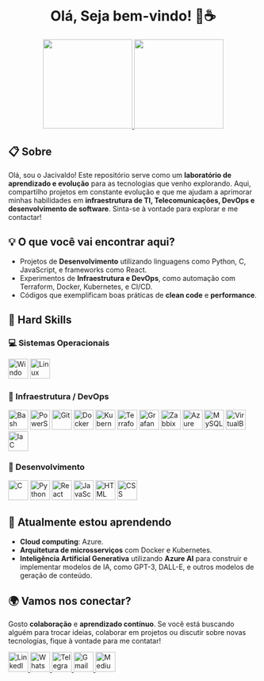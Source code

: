 <h1 align="center">Olá, Seja bem-vindo! 👋☕</h1>

<div align="center">
  <a href="https://github.com/jacivaldocarvalho">
    <img height="180em" src="https://github-readme-stats.vercel.app/api?username=jacivaldocarvalho&show_icons=true&theme=dark&include_all_commits=true&count_private=true" />
  </a>
  <a href="https://github.com/jacivaldocarvalho">
    <img height="180em" src="https://github-readme-stats.vercel.app/api/top-langs/?username=jacivaldocarvalho&layout=compact&langs_count=10&theme=dark" />
  </a>
</div>

## 📋 Sobre

Olá, sou o Jacivaldo! Este repositório serve como um **laboratório de aprendizado e evolução** para as tecnologias que venho explorando. Aqui, compartilho projetos em constante evolução e que me ajudam a aprimorar minhas habilidades em **infraestrutura de TI, Telecomunicações, DevOps e desenvolvimento de software**. Sinta-se à vontade para explorar e me contactar!

## 💡 O que você vai encontrar aqui?

- Projetos de **Desenvolvimento** utilizando linguagens como Python, C, JavaScript, e frameworks como React.
- Experimentos de **Infraestrutura e DevOps**, como automação com Terraform, Docker, Kubernetes, e CI/CD.
- Códigos que exemplificam boas práticas de **clean code** e **performance**.

## 🚀 Hard Skills

### 💻 Sistemas Operacionais
<div align="left">
  <img src="https://img.shields.io/badge/Windows-0078D6?logo=microsoft&logoColor=white" alt="Windows" height="40" />
  <img src="https://img.shields.io/badge/Linux-FCC624?logo=linux&logoColor=white" alt="Linux" height="40" />
</div>

### 🔧 Infraestrutura / DevOps
<div align="left">
  <img src="https://img.shields.io/badge/Bash-4EAA25?logo=gnubash&logoColor=white" alt="Bash" height="40" />
  <img src="https://img.shields.io/badge/PowerShell-2E2E2E?logo=powershell&logoColor=white" alt="PowerShell" height="40" />
  <img src="https://img.shields.io/badge/Git-F05032?logo=git&logoColor=white" alt="Git" height="40" />
  <img src="https://img.shields.io/badge/Docker-2496ED?logo=docker&logoColor=white" alt="Docker" height="40" />
  <img src="https://img.shields.io/badge/Kubernetes-326CE5?logo=kubernetes&logoColor=white" alt="Kubernetes" height="40" />
  <img src="https://img.shields.io/badge/Terraform-7B42BC?logo=terraform&logoColor=white" alt="Terraform" height="40" />
  <img src="https://img.shields.io/badge/Grafana-F46800?logo=grafana&logoColor=white" alt="Grafana" height="40" />
  <img src="https://img.shields.io/badge/Zabbix-FF6600?logo=zabbix&logoColor=white" alt="Zabbix" height="40" />
  <img src="https://img.shields.io/badge/Azure-0089D6?logo=microsoft-azure&logoColor=white" alt="Azure" height="40" />
  <img src="https://img.shields.io/badge/MySQL-4479A1?logo=mysql&logoColor=white" alt="MySQL" height="40" />
  <img src="https://img.shields.io/badge/VirtualBox-183A61?logo=virtualbox&logoColor=white" alt="VirtualBox" height="40" />
  <img src="https://img.shields.io/badge/IaC-326CE5?logo=terraform&logoColor=white" alt="IaC" height="40" />
</div>

### 👾 Desenvolvimento
<div align="left">
  <img src="https://img.shields.io/badge/C-00599C?logo=c&logoColor=white" alt="C" height="40" />
  <img src="https://img.shields.io/badge/Python-3776AB?logo=python&logoColor=white" alt="Python" height="40" />
  <img src="https://img.shields.io/badge/React-61DAFB?logo=react&logoColor=black" alt="React" height="40" />
  <img src="https://img.shields.io/badge/JavaScript-F7DF1E?logo=javascript&logoColor=black" alt="JavaScript" height="40" />
  <img src="https://img.shields.io/badge/HTML-E34F26?logo=html5&logoColor=white" alt="HTML" height="40" />
  <img src="https://img.shields.io/badge/CSS-1572B6?logo=css3&logoColor=white" alt="CSS" height="40" />
</div>

## 🌱 Atualmente estou aprendendo
- **Cloud computing**: Azure.
- **Arquitetura de microsserviços** com Docker e Kubernetes.
- **Inteligência Artificial Generativa** utilizando **Azure AI** para construir e implementar modelos de IA, como GPT-3, DALL-E, e outros modelos de geração de conteúdo.

## 🌍 Vamos nos conectar?

Gosto **colaboração** e **aprendizado contínuo**. Se você está buscando alguém para trocar ideias, colaborar em projetos ou discutir sobre novas tecnologias, fique à vontade para me contatar!

<div align="left">
  <a href="https://www.linkedin.com/in/jacivaldocarvalho/" target="_blank">
    <img width="40" height="40" src="https://store-images.s-microsoft.com/image/apps.46485.9007199266245564.44dc7699-748d-4c34-ba5e-d04eb48f7960.df3dbdf7-e6b9-4d2a-a5ad-3b91e430d172" alt="LinkedIn" />
  </a>

  <a href="https://wa.me/5591993948849" target="_blank">
    <img width="40" height="40" src="https://play-lh.googleusercontent.com/bYtqbOcTYOlgc6gqZ2rwb8lptHuwlNE75zYJu6Bn076-hTmvd96HH-6v7S0YUAAJXoJN" alt="WhatsApp" />
  </a>

  <a href="https://t.me/jacivaldocarvalho" target="_blank">
    <img width="40" height="40" src="https://upload.wikimedia.org/wikipedia/commons/thumb/8/83/Telegram_2019_Logo.svg/1200px-Telegram_2019_Logo.svg.png" alt="Telegram" />
  </a>

  <a href="mailto:jacivaldocarvalho@gmail.com" target="_blank">
    <img width="40" height="40" src="https://upload.wikimedia.org/wikipedia/commons/thumb/7/7e/Gmail_icon_%282020%29.svg/1280px-Gmail_icon_%282020%29.svg.png" alt="Gmail" />
  </a>

  <a href="https://medium.com/@jacivaldocarvalho" target="_blank">
    <img width="40" height="40" src="https://miro.medium.com/v2/resize:fit:2400/1*6_fgYnisCa9V21mymySIvA.png" alt="Medium" />
  </a>
</div>

